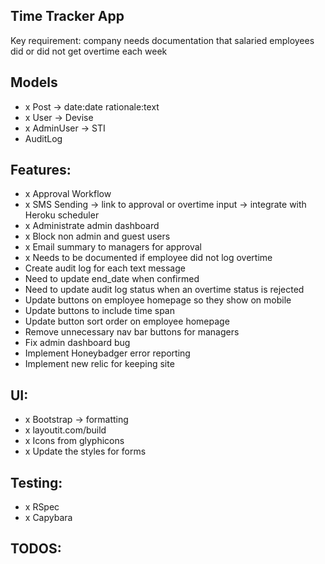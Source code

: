 ## Time Tracker App

Key requirement: company needs documentation that salaried employees did or did not get overtime each week

## Models
- x Post -> date:date rationale:text
- x User -> Devise
- x AdminUser -> STI
- AuditLog

## Features:
- x Approval Workflow
-	x SMS Sending -> link to approval or overtime input -> integrate with Heroku scheduler
-	x Administrate admin dashboard
- x Block non admin and guest users
-	x Email summary to managers for approval
-	x Needs to be documented if employee did not log overtime
- Create audit log for each text message
- Need to update end_date when confirmed
- Need to update audit log status when an overtime status is rejected
- Update buttons on employee homepage so they show on mobile
- Update buttons to include time span
- Update button sort order on employee homepage
- Remove unnecessary nav bar buttons for managers
- Fix admin dashboard bug
- Implement Honeybadger error reporting
- Implement new relic for keeping site

## UI:
- x Bootstrap -> formatting
- x layoutit.com/build
- x Icons from glyphicons
- x Update the styles for forms

## Testing:
- x RSpec
- x Capybara

## TODOS:
